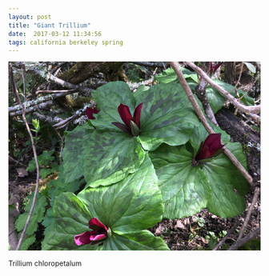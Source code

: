 ```yaml
---
layout: post
title: "Giant Trillium"
date:  2017-03-12 11:34:56
tags: california berkeley spring 
---
```


![Giant Trillium](/images/giant-trillium.png)

Trillium chloropetalum

<!--more-->

